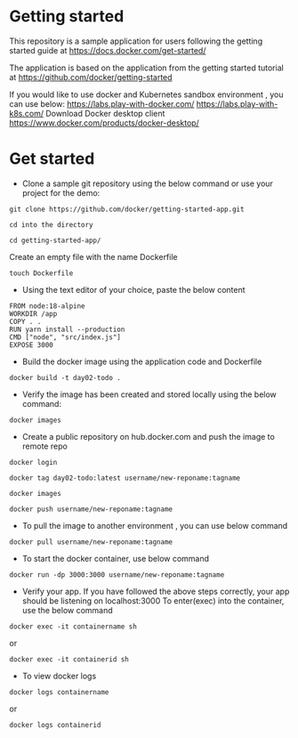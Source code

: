 # Getting started

This repository is a sample application for users following the getting started guide at https://docs.docker.com/get-started/

The application is based on the application from the getting started tutorial at https://github.com/docker/getting-started


If you would like to use docker and Kubernetes sandbox environment , you can use below:
https://labs.play-with-docker.com/
https://labs.play-with-k8s.com/
Download Docker desktop client
https://www.docker.com/products/docker-desktop/

# Get started
- Clone a sample git repository using the below command or use your project for the demo:
```
git clone https://github.com/docker/getting-started-app.git
```
```
cd into the directory
```
```
cd getting-started-app/
```
Create an empty file with the name Dockerfile

```
touch Dockerfile
```

- Using the text editor of your choice, paste the below content 
```
FROM node:18-alpine
WORKDIR /app
COPY . .
RUN yarn install --production
CMD ["node", "src/index.js"]
EXPOSE 3000
```

- Build the docker image using the application code and Dockerfile
```
docker build -t day02-todo .
```
- Verify the image has been created and stored locally using the below command:
```
docker images
```
- Create a public repository on hub.docker.com and push the image to remote repo
```
docker login
```
```
docker tag day02-todo:latest username/new-reponame:tagname
```
```
docker images
```
```
docker push username/new-reponame:tagname
```
- To pull the image to another environment , you can use below command
```
docker pull username/new-reponame:tagname
```
- To start the docker container, use below command
```
docker run -dp 3000:3000 username/new-reponame:tagname
```
- Verify your app. If you have followed the above steps correctly, your app should be listening on localhost:3000
To enter(exec) into the container, use the below command
```
docker exec -it containername sh
```
or
```
docker exec -it containerid sh
```
- To view docker logs
```
docker logs containername
```
or
```
docker logs containerid
```
